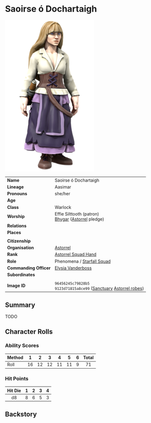 # Saoirse ó Dochartaigh

<img src="https://raw.githubusercontent.com/jesskelsall/astarus-images/main/people/portraits/96456245c79828b5.png" height="500" />

|||
| --- | --- |
| **Name** | Saoirse ó Dochartaigh | character.3
| **Lineage** | Aasimar |
| **Pronouns** | she/her |
| **Age** | |
| **Class** | Warlock |
| **Worship** | Effie Silttooth (patron)<br />[Bhygar](../gods/deities/bhygar.md) ([Astorrel](../organisations/astorrel/astorrel.md) pledge) |
| **Relations** | |
| **Places** | |
|||
| **Citizenship** | |
| **Organisation** | [Astorrel](../organisations/astorrel/astorrel.md) |
| **Rank** | [Astorrel Squad Hand](../organisations/astorrel/ranks/astorrel-squad-hand.md) |
| **Role** | Phenomena / [Starfall Squad](../organisations/astorrel/squads/starfall-squad.md) |
| **Commanding Officer** | [Elysia Vanderboss](elysia-vanderboss.md) |
| **Subordinates** | |
|||
| **Image ID** | `96456245c79828b5`<br />`9123d71815a8ce99` ([Sanctuary](../organisations/astorrel/sanctuary.md) [Astorrel robes](../organisations/astorrel/uniforms/astorrel-robes.md)) |

## Summary

TODO

## Character Rolls

### Ability Scores

| Method | 1 | 2 | 3 | 4 | 5 | 6 | Total |
| --- |:---:|:---:|:---:|:---:|:---:|:---:|:---:|
| Roll | 16 | 12 | 12 | 11 | 11 | 9 | 71 |

### Hit Points

| Hit Die | 1 | 2 | 3 | 4 |
|:---:|:---:|:---:|:---:|:---:|
| d8 | 8 | 6 | 5 | 3 |

## Backstory
